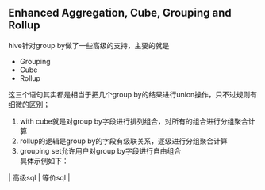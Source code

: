 ## Enhanced Aggregation, Cube, Grouping and Rollup
hive针对group by做了一些高级的支持，主要的就是  
+ Grouping
+ Cube
+ Rollup

这三个语句其实都是相当于把几个group by的结果进行union操作，只不过规则有细微的区别；
1. with cube就是对group by字段进行排列组合，对所有的组合进行分组聚合计算  
2. rollup的逻辑是group by的字段有级联关系，逐级进行分组聚合计算  
3. grouping set允许用户对group by字段进行自由组合  
具体示例如下：  

| 高级sql | 等价sql |


